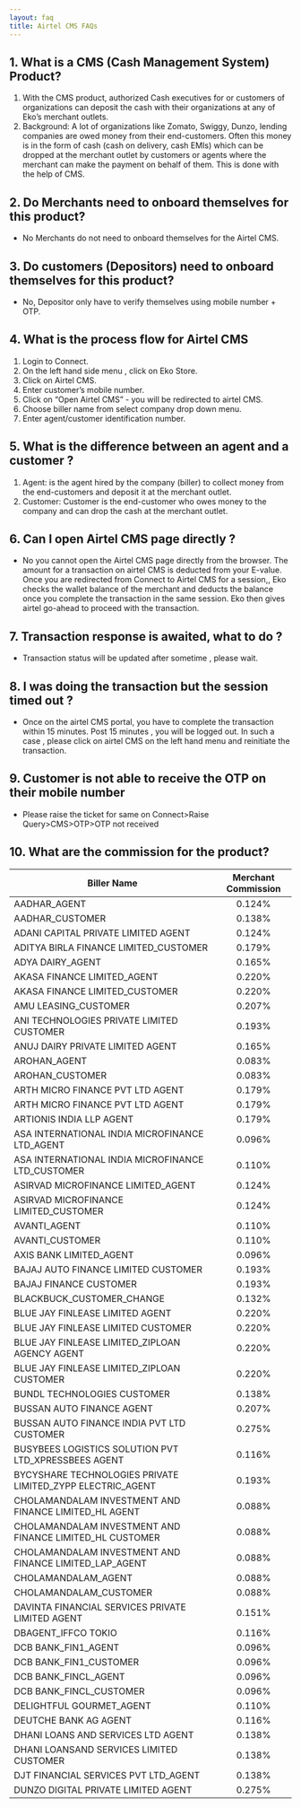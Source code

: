 ```yaml
---
layout: faq
title: Airtel CMS FAQs
---
```


## 1. What is a CMS (Cash Management System) Product?

1. With the CMS product, authorized Cash executives for or customers of organizations can deposit the cash with their organizations at any of Eko’s merchant outlets.
1. Background: A lot of organizations like Zomato, Swiggy, Dunzo, lending companies are owed money from their end-customers. Often this money is in the form of cash (cash on delivery, cash EMIs) which can be dropped at the merchant outlet by customers or agents where the merchant can make the payment on behalf of them. This is done with the help of CMS.

## 2. Do Merchants need to onboard themselves for this product?

- No Merchants do not need to onboard themselves for the Airtel CMS.

## 3. Do customers (Depositors) need to onboard themselves for this product?

- No, Depositor only have to verify themselves using mobile number + OTP.

## 4. What is the process flow for Airtel CMS

1. Login to  Connect.
1. On the left hand side menu , click on Eko Store.
1. Click on Airtel CMS.
1. Enter customer’s mobile number.
1. Click on “Open Airtel CMS” - you will be redirected to airtel CMS.
1. Choose biller name from select company drop down menu.
1. Enter agent/customer identification number. 
 
## 5. What is the difference between an agent and a customer ?

1. Agent: is the agent hired by the company (biller) to collect money from the end-customers and deposit it at the merchant outlet.
1. Customer: Customer is the end-customer who owes money to the company and can drop the cash at the merchant outlet.

## 6. Can I open Airtel CMS page directly ?

- No you cannot open the Airtel CMS page directly from the browser. The amount for a transaction on airtel CMS is deducted from your E-value. Once you are redirected from Connect to Airtel CMS for a session,, Eko checks the wallet balance of the merchant and deducts the balance once you complete the transaction in the same session. Eko then gives airtel go-ahead to proceed with the transaction. 

## 7. Transaction response is awaited, what to do ?

- Transaction status will be updated after sometime , please wait.

## 8. I was doing the transaction but the session timed out ?

- Once on the airtel CMS portal, you have to complete the transaction within 15 minutes. Post 15 minutes , you will be logged out. In such a case , please click on airtel CMS on the left hand menu and reinitiate the transaction.

## 9. Customer is not able to receive the OTP on their mobile number 

- Please raise the ticket for same on Connect>Raise Query>CMS>OTP>OTP not received 

## 10. What are the commission for the product?

| Biller Name | Merchant Commission | 
|----------|:---------------:|
| AADHAR_AGENT | 0.124% |
| AADHAR_CUSTOMER | 0.138% |
| ADANI CAPITAL PRIVATE LIMITED AGENT | 0.124% |
| ADITYA BIRLA FINANCE LIMITED_CUSTOMER | 0.179% |
| ADYA DAIRY_AGENT | 0.165% |
| AKASA FINANCE LIMITED_AGENT | 0.220% |
| AKASA FINANCE LIMITED_CUSTOMER | 0.220% |
| AMU LEASING_CUSTOMER | 0.207% |
| ANI TECHNOLOGIES PRIVATE LIMITED CUSTOMER | 0.193% |
| ANUJ DAIRY PRIVATE LIMITED AGENT | 0.165% |
| AROHAN_AGENT | 0.083% |
| AROHAN_CUSTOMER | 0.083% |
| ARTH MICRO FINANCE PVT LTD AGENT | 0.179% |
| ARTH MICRO FINANCE PVT LTD AGENT | 0.179% |
| ARTIONIS INDIA LLP AGENT | 0.179% |
| ASA INTERNATIONAL INDIA MICROFINANCE LTD_AGENT | 0.096% |
| ASA INTERNATIONAL INDIA MICROFINANCE LTD_CUSTOMER | 0.110% |
| ASIRVAD MICROFINANCE LIMITED_AGENT | 0.124% |
| ASIRVAD MICROFINANCE LIMITED_CUSTOMER | 0.124% |
| AVANTI_AGENT | 0.110% |
| AVANTI_CUSTOMER | 0.110% |
| AXIS BANK LIMITED_AGENT | 0.096% |
| BAJAJ AUTO FINANCE LIMITED CUSTOMER | 0.193% |
| BAJAJ FINANCE CUSTOMER | 0.193% |
| BLACKBUCK_CUSTOMER_CHANGE | 0.132% |
| BLUE JAY FINLEASE LIMITED AGENT | 0.220% |
| BLUE JAY FINLEASE LIMITED CUSTOMER | 0.220% |
| BLUE JAY FINLEASE LIMITED_ZIPLOAN AGENCY AGENT | 0.220% |
| BLUE JAY FINLEASE LIMITED_ZIPLOAN CUSTOMER | 0.220% |
| BUNDL TECHNOLOGIES CUSTOMER | 0.138% |
| BUSSAN AUTO FINANCE AGENT | 0.207% |
| BUSSAN AUTO FINANCE INDIA PVT LTD CUSTOMER | 0.275% |
| BUSYBEES LOGISTICS SOLUTION PVT LTD_XPRESSBEES AGENT | 0.116% |
| BYCYSHARE TECHNOLOGIES PRIVATE LIMITED_ZYPP ELECTRIC_AGENT | 0.193% |
| CHOLAMANDALAM INVESTMENT AND FINANCE LIMITED_HL AGENT | 0.088% |
| CHOLAMANDALAM INVESTMENT AND FINANCE LIMITED_HL CUSTOMER | 0.088% |
| CHOLAMANDALAM INVESTMENT AND FINANCE LIMITED_LAP_AGENT | 0.088% |
| CHOLAMANDALAM_AGENT | 0.088% |
| CHOLAMANDALAM_CUSTOMER | 0.088% |
| DAVINTA FINANCIAL SERVICES PRIVATE LIMITED AGENT | 0.151% |
| DBAGENT_IFFCO TOKIO | 0.116% |
| DCB BANK_FIN1_AGENT | 0.096% |
| DCB BANK_FIN1_CUSTOMER | 0.096% |
| DCB BANK_FINCL_AGENT | 0.096% |
| DCB BANK_FINCL_CUSTOMER | 0.096% |
| DELIGHTFUL GOURMET_AGENT | 0.110% |
| DEUTCHE BANK AG AGENT | 0.116% |
| DHANI LOANS AND SERVICES LTD AGENT | 0.138% |
| DHANI LOANSAND SERVICES LIMITED CUSTOMER | 0.138% |
| DJT FINANCIAL SERVICES PVT LTD_AGENT | 0.138% |
| DUNZO DIGITAL PRIVATE LIMITED AGENT | 0.275% |


